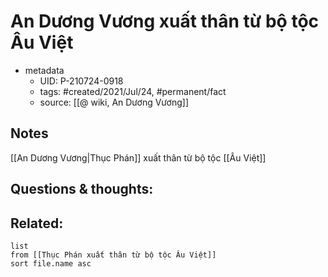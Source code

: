 ---
---

# An Dương Vương xuất thân từ bộ tộc Âu Việt

- metadata
	- UID: P-210724-0918
	- tags: #created/2021/Jul/24, #permanent/fact 
	- source: [[@ wiki, An Dương Vương]]

## Notes
[[An Dương Vương|Thục Phán]] xuất thân từ bộ tộc [[Âu Việt]]

## Questions & thoughts:

## Related:
```dataview
list
from [[Thục Phán xuất thân từ bộ tộc Âu Việt]]
sort file.name asc
```
